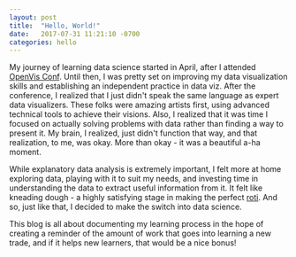 ```yaml
---
layout: post
title:  "Hello, World!"
date:   2017-07-31 11:21:10 -0700
categories: hello
---
```


My journey of learning data science started in April, after I attended [OpenVis Conf](https://openvisconf.com). Until then, I was pretty set on improving my data visualization skills and establishing an independent practice in data viz. After the conference, I realized that I just didn't speak the same language as expert data visualizers. These folks were amazing artists first, using advanced technical tools to achieve their visions. Also, I realized that it was time I focused on actually solving problems with data rather than finding a way to present it. My brain, I realized, just didn't function that way, and that realization, to me, was okay. More than okay - it was a beautiful a-ha moment.

While explanatory data analysis is extremely important, I felt more at home exploring data, playing with it to suit my needs, and investing time in understanding the data to extract useful information from it. It felt like kneading dough - a highly satisfying stage in making the perfect [roti](https://en.wikipedia.org/wiki/Roti). And so, just like that, I decided to make the switch into data science.

This blog is all about documenting my learning process in the hope of creating a reminder of the amount of work that goes into learning a new trade, and if it helps new learners, that would be a nice bonus!

